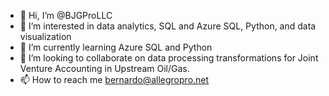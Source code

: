 - 👋 Hi, I’m @BJGProLLC
- 👀 I’m interested in data analytics, SQL and Azure SQL, Python, and data visualization
- 🌱 I’m currently learning Azure SQL and Python
- 💞️ I’m looking to collaborate on data processing transformations for Joint Venture Accounting in Upstream Oil/Gas.  
- 📫 How to reach me bernardo@allegropro.net

<!---
BJGProLLC/BJGProLLC is a ✨ special ✨ repository because its `README.md` (this file) appears on your GitHub profile.
You can click the Preview link to take a look at your changes.
--->

